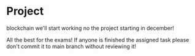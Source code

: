 # Project
blockchain
we'll start working no the project starting in december!

All the best for the exams!
If anyone is finished the assigned task please don't commit it to main branch without reviewing it!
